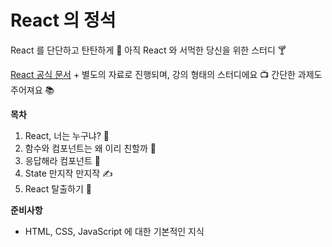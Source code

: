 # React 의 정석

React 를 단단하고 탄탄하게 🦾
아직 React 와 서먹한 당신을 위한 스터디 🍸

[React 공식 문서](https://ko.react.dev/) + 별도의 자료로 진행되며, 강의 형태의 스터디에요 📺
간단한 과제도 주어져요 📚

**목차**
1. React, 너는 누구냐? 🤔
2. 함수와 컴포넌트는 왜 이리 친할까 👀
3. 응답해라 컴포넌트 📢
4. State 만지작 만지작 ✍️
5. React 탈출하기 🤛

**준비사항**
- HTML, CSS, JavaScript 에 대한 기본적인 지식
